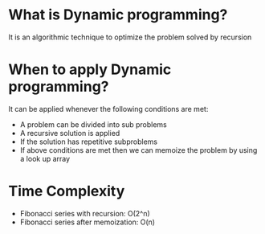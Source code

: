 # What is Dynamic programming?
It is an algorithmic technique to optimize the problem solved by recursion

# When to apply Dynamic programming?
It can be applied whenever the following conditions are met:
 * A problem can be divided into sub problems
 * A recursive solution is applied
 * If the solution has repetitive subproblems
* If above conditions are met then we can memoize the problem by using a look up array

# Time Complexity
  * Fibonacci series with recursion: O(2^n)
  * Fibonacci series after memoization: O(n)

